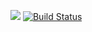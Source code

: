 [![](https://jitpack.io/v/Vyacheslav-Lapin/spring-course10.svg)](https://jitpack.io/#Vyacheslav-Lapin/spring-course10)
[![Build Status](https://travis-ci.org/Vyacheslav-Lapin/spring-course10.svg?branch=master)](https://travis-ci.org/Vyacheslav-Lapin/spring-course10)
